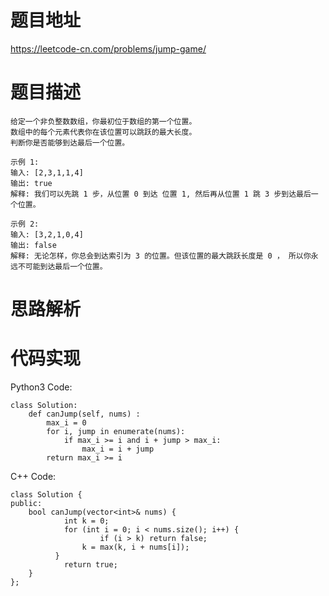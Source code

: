 # **题目地址**
https://leetcode-cn.com/problems/jump-game/
# **题目描述**
```
给定一个非负整数数组，你最初位于数组的第一个位置。
数组中的每个元素代表你在该位置可以跳跃的最大长度。
判断你是否能够到达最后一个位置。

示例 1:
输入: [2,3,1,1,4]
输出: true
解释: 我们可以先跳 1 步，从位置 0 到达 位置 1, 然后再从位置 1 跳 3 步到达最后一个位置。

示例 2:
输入: [3,2,1,0,4]
输出: false
解释: 无论怎样，你总会到达索引为 3 的位置。但该位置的最大跳跃长度是 0 ， 所以你永远不可能到达最后一个位置。
```
# **思路解析**
# **代码实现**
Python3 Code:
```
class Solution:
    def canJump(self, nums) :
        max_i = 0      
        for i, jump in enumerate(nums):   
            if max_i >= i and i + jump > max_i:   
                max_i = i + jump  
        return max_i >= i
```
C++ Code:
```
class Solution {
public:
    bool canJump(vector<int>& nums) {
	  		int k = 0;
	  		for (int i = 0; i < nums.size(); i++) {
		    		if (i > k) return false;
		        k = max(k, i + nums[i]);
	      }
	  		return true;
    }
};
```
